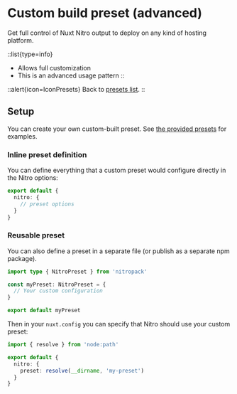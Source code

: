 # Custom build preset (advanced)

Get full control of Nuxt Nitro output to deploy on any kind of hosting platform.

::list{type=info}

- Allows full customization
- This is an advanced usage pattern
::

::alert{icon=IconPresets}
Back to [presets list](/guide/deployment/presets).
::

## Setup

You can create your own custom-built preset. See [the provided presets](https://github.com/unjs/nitro/tree/main/src/presets) for examples.

### Inline preset definition

You can define everything that a custom preset would configure directly in the Nitro options:

```ts [nuxt.config.js|ts]
export default {
  nitro: {
    // preset options
  }
}
```

### Reusable preset

You can also define a preset in a separate file (or publish as a separate npm package).

```ts [my-preset/index.ts]
import type { NitroPreset } from 'nitropack'

const myPreset: NitroPreset = {
  // Your custom configuration
}

export default myPreset
```

Then in your `nuxt.config` you can specify that Nitro should use your custom preset:

```ts [nuxt.config.js|ts]
import { resolve } from 'node:path'

export default {
  nitro: {
    preset: resolve(__dirname, 'my-preset')
  }
}
```

